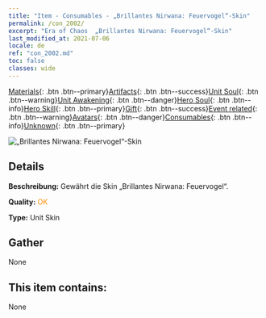 ```yaml
---
title: "Item - Consumables - „Brillantes Nirwana: Feuervogel“-Skin"
permalink: /con_2002/
excerpt: "Era of Chaos  „Brillantes Nirwana: Feuervogel“-Skin"
last_modified_at: 2021-07-06
locale: de
ref: "con_2002.md"
toc: false
classes: wide
---
```

 [Materials](/ItemsDE/){: .btn .btn--primary}[Artifacts](/ItemsDE/Artifacts/){: .btn .btn--success}[Unit Soul](/ItemsDE/UnitSoul/){: .btn .btn--warning}[Unit Awakening](/ItemsDE/UnitAwakening/){: .btn .btn--danger}[Hero Soul](/ItemsDE/HeroSoul/){: .btn .btn--info}[Hero Skill](/ItemsDE/HeroSkill/){: .btn .btn--primary}[Gift](/ItemsDE/Gift/){: .btn .btn--success}[Event related](/ItemsDE/Events/){: .btn .btn--warning}[Avatars](/ItemsDE/Avatars/){: .btn .btn--danger}[Consumables](/ItemsDE/Consumables/){: .btn .btn--info}[Unknown](/ItemsDE/Unknown/){: .btn .btn--primary}

 ![„Brillantes Nirwana: Feuervogel“-Skin](/images/u/ti_fenghuangpifu.jpg)

## Details
 **Beschreibung:** Gewährt die Skin „Brillantes Nirwana: Feuervogel“.

 **Quality:** <span style="color: #FF8C00">OK</span>

 **Type:** Unit Skin

## Gather

  None

## This item contains:

  None

